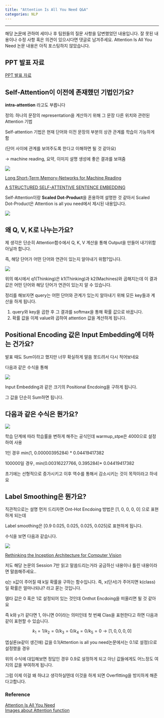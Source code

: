 ```yaml
---
title: "Attention Is All You Need Q&A"
categories: NLP
---
```


----------------------------------

해당 [논문](https://arxiv.org/pdf/1706.03762.pdf)에 관하여 세미나 후 팀원들의 질문 사항을 답변했었던 내용입니다. 
잘 못된 내용이나 수정 사항 혹은 의견이 있으시다면 댓글로 남겨주세요. 
Attention Is All You Need 논문 내용은 아직 포스팅하지 않았습니다.


## PPT 발표 자료
[PPT 발표 자료](https://docs.google.com/presentation/d/1VveT3cGvf4JcPhonSwXi6_0M44MJMJ8Ska2gD7jkoXM/edit?usp=sharing)

## Self-Attention이 이전에 존재했던 기법인가요?

**intra-attention** 라고도 부릅니다

정의:  하나의 문장의 representation을 계산하기 위해 그 문장 다른 위치와 관련된 Attention 기법

Self-attention 기법은 현재 단어와 이전 문장의 부분의 상관 관계를 학습이 가능하게 함 

(단어 사이에 관계를 보여주도록 한다고 이해하면 될 것 같아요)

→ machine reading, 요약, 이미지 설명 생성에 좋은 결과를 보여줌

<img src="https://www.notion.so/8bbbabf0aa5e4f90aea97d11de65f4db#39da8bcdc69d419596bd7b40d58d6f79"><br>

[Long Short-Term Memory-Networks for Machine Reading](https://arxiv.org/pdf/1601.06733.pdf)

[A STRUCTURED SELF-ATTENTIVE SENTENCE EMBEDDING](https://arxiv.org/pdf/1703.03130.pdf)

Self-Attention이랑 **Scaled Dot-Product**을 혼용하여 설명한 것 같아서 Scaled Dot-Product은 Attention is all you need에서 제시된 내용입니다.

<img src="https://www.notion.so/8bbbabf0aa5e4f90aea97d11de65f4db#4c375b1067c542699939173845f5b044"><br>

## 왜 Q, V, K로 나누는가요?

제 생각은 단순히 Attention함수에서 Q, K, V 계산을 통해 Output을 만들어 내기위함 아닐까 합니다.

즉, 해당 단어가 어떤 단어와 연관이 있는지 알아내기 위함?입니다.

<img src="https://www.notion.so/8bbbabf0aa5e4f90aea97d11de65f4db#cbdc4e091dca430c9c834b5a054bdff9"><br>

위의 예시에서 q1(Thinking)은 k1(Thinking)과 k2(Machines)와 곱해지는데 이 결과 값은 어떤 단어와 해당 단어가 연관이 있는지 알 수 있습니다.

정리를 해보자면 query는 어떤 단어와 관계가 있는지 알아내기 위해 모든 key들과 계산을 하게 됩니다.

1. query와 key을 곱한 후 그 결과를 softmax을 통해 확률 값으로 바꿉니다.
2. 확률 값을 이제 value와 곱하여 attention 값을 계산하게 됩니다.

## Positional Encoding 값은 Input Embedding에 더하는 건가요?

발표 때도 Sum이라고 했지만 너무 확실하게 말씀 못드려서 다시 적어보네요

다음과 같은 수식을 통해

<img src="https://www.notion.so/8bbbabf0aa5e4f90aea97d11de65f4db#cf698cc24a1f470a98c455398c12cd9b"><br>

Input Embedding과 같은 크기의 Positional Encdoing을 구하게 됩니다.

그 값을 단순히 Sum하면 됩니다.

## 다음과 같은 수식은 뭔가요?

<img src="https://www.notion.so/8bbbabf0aa5e4f90aea97d11de65f4db#f4b3735541e24dee9961b1284a61b742"><br>

학습 단계에 따라 학습률을 변하게 해주는 공식인데 warmup_stpe은 4000으로 설정하여 사용

1인 경우 min(1, 0.00000395284) * 0.04419417382

100000일 경우, min(0.00316227766, 0.395284)* 0.04419417382

초기에는 선형적으로 증가시키고 이후 역수를 통해서 감소시키는 것이 목적이라고 하네요

## Label Smoothing은 뭔가요?

직관적으로는 설명 먼저 드리자면 Ont-Hot Encdoing 방법은 [1, 0, 0, 0, 0] 으로 표현하게 되는데

Label smoothing은 [0.9 0.025, 0.025, 0.025, 0.025]로 표현하게 됩니다.

수식을 보면 다음과 같습니다.

<img src="https://www.notion.so/8bbbabf0aa5e4f90aea97d11de65f4db#dc1d7f991f984cbf8b1bff2c0c9ae075"><br>

[Rethinking the Inception Architecture for Computer Vision](https://arxiv.org/pdf/1512.00567.pdf)

저도 해당 논문의 Session 7만 읽고 말씀드리는거라 궁금하신 내용이나 틀린 내용이라면 말씀해주세요..

q는 x값이 주어질 때 k일 확률을 구하는 함수입니다. 즉, x(단서)가 주어지면 k(class)일 확률은 얼마나되냐? 라고 묻는 것입니다.

델타 값은 0 혹은 1로 설정되어 있는 것인데 Onthot Encdoing을 떠올리면 될 것 같아요

즉 k와 y가 같다면 1, 아니면 0이라는 의미인데 첫 번째 Clas을 표현한다고 하면 다음과 같이 표현할 수 있습니다. 

$$k_1 = 1 / k_2 = 0 / k_3=0 / k_4=0 / k_5=0 → [1, 0, 0, 0, 0]$$

엡실론(e같이 생긴애) 값을 0.1(Attention is all you need논문에서는 0.1로 설정)으로 설정했을 경우 

위의 수식에 대입해보면 정답인 경우 0.9로 설정하게 되고 아닌 값들에게도 어느정도 여지의 값을 부여하게 됩니다.

그럼 이제 이걸 왜 하냐고 생각하실텐데 이것을 하게 되면 Overfitting을 방지하게 해준다고합니다.

### Reference
[Attention Is All You Need](https://arxiv.org/pdf/1706.03762.pdf)<br>
[Images about Attention function](http://jalammar.github.io/illustrated-transformer/)
